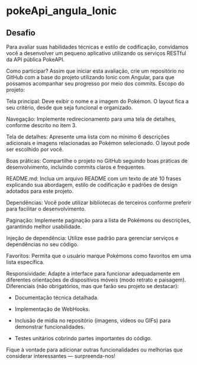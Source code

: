 # pokeApi_angula_lonic

## Desafio

Para avaliar suas habilidades técnicas e estilo de codificação, convidamos você a desenvolver um pequeno aplicativo utilizando os serviços RESTful da API pública PokeAPI.

Como participar?
Assim que iniciar esta avaliação, crie um repositório no GitHub com a base do projeto utilizando Ionic com Angular, para que possamos acompanhar seu progresso por meio dos commits.
Escopo do projeto:

Tela principal: Deve exibir o nome e a imagem do Pokémon. O layout fica a seu critério, desde que seja funcional e organizado.

Navegação: Implemente redirecionamento para uma tela de detalhes, conforme descrito no item 3.

Tela de detalhes: Apresente uma lista com no mínimo 6 descrições adicionais e imagens relacionadas ao Pokémon selecionado. O layout pode ser escolhido por você.

Boas práticas: Compartilhe o projeto no GitHub seguindo boas práticas de desenvolvimento, incluindo commits claros e frequentes.

README.md: Inclua um arquivo README com um texto de até 10 frases explicando sua abordagem, estilo de codificação e padrões de design adotados para este projeto.

Dependências: Você pode utilizar bibliotecas de terceiros conforme preferir para facilitar o desenvolvimento.

Paginação: Implemente paginação para a lista de Pokémons ou descrições, garantindo melhor usabilidade.

Injeção de dependência: Utilize esse padrão para gerenciar serviços e dependências no seu código.

Favoritos: Permita que o usuário marque Pokémons como favoritos em uma lista específica.

Responsividade: Adapte a interface para funcionar adequadamente em diferentes orientações de dispositivos móveis (modo retrato e paisagem).
Diferenciais (não obrigatórios, mas que farão seu projeto se destacar):

- Documentação técnica detalhada.

- Implementação de WebHooks.

- Inclusão de mídia no repositório (imagens, vídeos ou GIFs) para demonstrar funcionalidades.

- Testes unitários cobrindo partes importantes do código.

Fique à vontade para adicionar outras funcionalidades ou melhorias que considerar interessantes — surpreenda-nos!
